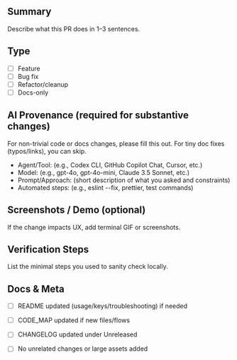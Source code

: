 ## Summary

Describe what this PR does in 1–3 sentences.

## Type

- [ ] Feature
- [ ] Bug fix
- [ ] Refactor/cleanup
- [ ] Docs-only

## AI Provenance (required for substantive changes)

For non-trivial code or docs changes, please fill this out. For tiny doc fixes (typos/links), you can skip.

- Agent/Tool: (e.g., Codex CLI, GitHub Copilot Chat, Cursor, etc.)
- Model: (e.g., gpt-4o, gpt-4o-mini, Claude 3.5 Sonnet, etc.)
- Prompt/Approach: (short description of what you asked and constraints)
- Automated steps: (e.g., eslint --fix, prettier, test commands)

## Screenshots / Demo (optional)

If the change impacts UX, add terminal GIF or screenshots.

## Verification Steps

List the minimal steps you used to sanity check locally.

## Docs & Meta

- [ ] README updated (usage/keys/troubleshooting) if needed
- [ ] CODE_MAP updated if new files/flows
- [ ] CHANGELOG updated under Unreleased
- [ ] No unrelated changes or large assets added

